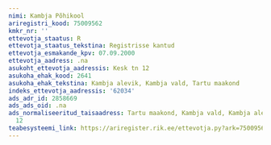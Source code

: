 ```yaml
---
nimi: Kambja Põhikool
ariregistri_kood: 75009562
kmkr_nr: ''
ettevotja_staatus: R
ettevotja_staatus_tekstina: Registrisse kantud
ettevotja_esmakande_kpv: 07.09.2000
ettevotja_aadress: .na
asukoht_ettevotja_aadressis: Kesk tn 12
asukoha_ehak_kood: 2641
asukoha_ehak_tekstina: Kambja alevik, Kambja vald, Tartu maakond
indeks_ettevotja_aadressis: '62034'
ads_adr_id: 2858669
ads_ads_oid: .na
ads_normaliseeritud_taisaadress: Tartu maakond, Kambja vald, Kambja alevik, Kesk tn
  12
teabesysteemi_link: https://ariregister.rik.ee/ettevotja.py?ark=75009562&ref=rekvisiidid
---
```

